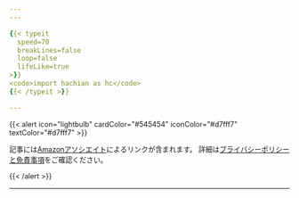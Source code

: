 ```yaml
---
---

{{< typeit 
  speed=70
  breakLines=false
  loop=false
  lifeLike=true
>}}
<code>import hachian as hc</code>
{{< /typeit >}}

---
```


<div style="text-align: left; font-size: 0.9em">
{{< alert icon="lightbulb" cardColor="#545454" iconColor="#d7fff7" textColor="#d7fff7" >}}

記事には[Amazonアソシエイト](https://affiliate.amazon.co.jp/help/node/topic/GHQNZAU6669EZS98)によるリンクが含まれます。
詳細は[プライバシーポリシーと免責事項](/disclaimer)をご確認ください。

{{< /alert >}}
</div>

---